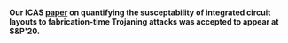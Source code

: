 #### Our **ICAS** [paper](https://ieeexplore.ieee.org/abstract/document/9152692) on quantifying the susceptability of integrated circuit layouts to fabrication-time Trojaning attacks was accepted to appear at **S&P'20**.

